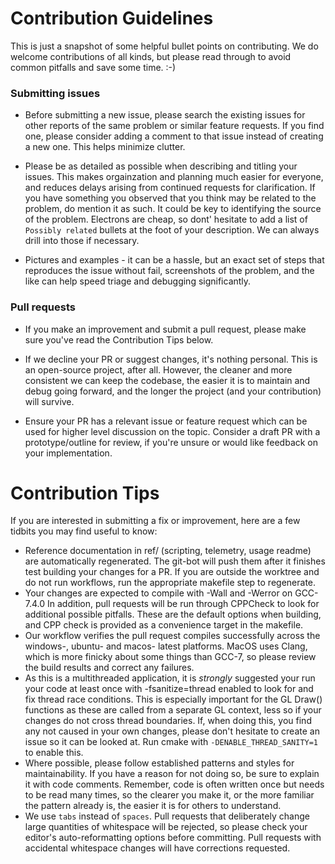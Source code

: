 # Contribution Guidelines

This is just a snapshot of some helpful bullet points on contributing. We do welcome contributions of all kinds, but please read through to avoid common pitfalls and save some time. :-)

### Submitting issues

- Before submitting a new issue, please search the existing issues for other reports of the same problem or similar feature requests. If you find one, please consider adding a comment to that issue instead of creating a new one. This helps minimize clutter.

- Please be as detailed as possible when describing and titling your issues. This makes orgainzation and planning much easier for everyone, and reduces delays arising from continued requests for clarification. If you have something you observed that you think may be related to the problem, do mention it as such. It could be key to identifying the source of the problem. Electrons are cheap, so dont' hesitate to add a list of `Possibly related` bullets at the foot of your description. We can always drill into those if necessary.

- Pictures and examples - it can be a hassle, but an exact set of steps that reproduces the issue without fail, screenshots of the problem, and the like can help speed triage and debugging significantly.


### Pull requests

 - If you make an improvement and submit a pull request, please make sure you've read the Contribution Tips below.

 - If we decline your PR or suggest changes, it's nothing personal. This is an open-source project, after all. However, the cleaner and more consistent we can keep the codebase, the easier it is to maintain and debug going forward, and the longer the project (and your contribution) will survive.

 - Ensure your PR has a relevant issue or feature request which can be used for higher level discussion on the topic. Consider a draft PR with a prototype/outline for review, if you're unsure or would like feedback on your implementation.


# Contribution Tips

If you are interested in submitting a fix or improvement, here are a few tidbits you may find useful to know:

- Reference documentation in ref/ (scripting, telemetry, usage readme) are automatically regenerated. The git-bot will push them after it finishes test building your changes for a PR. If you are outside the worktree and do not run workflows, run the appropriate makefile step to regenerate.
- Your changes are expected to compile with -Wall and -Werror on GCC-7.4.0 In addition, pull requests will be run through CPPCheck to look for additional possible pitfalls. These are the default options when building, and CPP check is provided as a convenience target in the makefile.
- Our workflow verifies the pull request compiles successfully across the windows-, ubuntu- and macos- latest platforms. MacOS uses Clang, which is more finicky about some things than GCC-7, so please review the build results and correct any failures.
- As this is a multithreaded application, it is *strongly* suggested your run your code at least once with -fsanitize=thread enabled to look for and fix thread race conditions. This is especially important for the GL Draw() functions as these are called from a separate GL context, less so if your changes do not cross thread boundaries. If, when doing this, you find any not caused in your own changes, please don't hesitate to create an issue so it can be looked at. Run cmake with `-DENABLE_THREAD_SANITY=1` to enable this.
- Where possible, please follow established patterns and styles for maintainability. If you have a reason for not doing so, be sure to explain it with code comments. Remember, code is often written once but needs to be read many times, so the clearer you make it, or the more familiar the pattern already is, the easier it is for others to understand.
- We use `tabs` instead of `spaces`. Pull requests that deliberately change large quantities of whitespace will be rejected, so please check your editor's auto-reformatting options before committing. Pull requests with accidental whitespace changes will have corrections requested.

